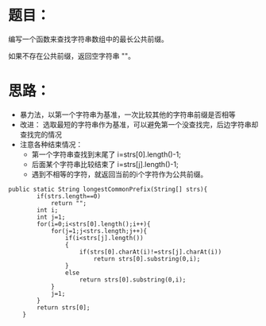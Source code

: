 # 题目：
编写一个函数来查找字符串数组中的最长公共前缀。

如果不存在公共前缀，返回空字符串 ""。
# 思路：
* 暴力法，以第一个字符串为基准，一次比较其他的字符串前缀是否相等
* 改进： 选取最短的字符串作为基准，可以避免第一个没查找完，后边字符串却查找完的情况
* 注意各种结束情况：
   * 第一个字符串查找到末尾了 i=strs[0].length()-1;
   * 后面某个字符串比较结束了 i=strs[j].length()-1;
   * 遇到不相等的字符，就返回当前的i个字符作为公共前缀。


```
public static String longestCommonPrefix(String[] strs){
        if(strs.length==0)
            return "";
        int i;
        int j=1;
        for(i=0;i<strs[0].length();i++){
            for(j=1;j<strs.length;j++){
                if(i<strs[j].length())
                {
                    if(strs[0].charAt(i)!=strs[j].charAt(i))
                        return strs[0].substring(0,i);
                }
                else
                    return strs[0].substring(0,i);
            }
            j=1;
        }
        return strs[0];
    }
```